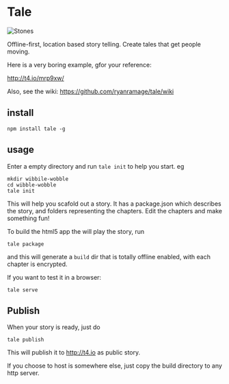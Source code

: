 Tale
=====

![Stones](https://encrypted-tbn3.gstatic.com/images?q=tbn:ANd9GcRKyKW_fKXBbqj099VOTKEplgd6UvLox8wzF6HFSScVc8SO6rMx)

Offline-first, location based story telling. Create tales that get people moving.

Here is a very boring example, gfor your reference:

http://t4.io/mrp9xw/

Also, see the wiki: https://github.com/ryanramage/tale/wiki


install
-------

    npm install tale -g

usage
-----

Enter a empty directory and run `tale init` to help you start. eg

    mkdir wibbile-wobble
    cd wibble-wobble
    tale init

This will help you scafold out a story. It has a package.json
which describes the story, and folders representing the chapters. Edit the chapters and make something fun!

To build the html5 app the will play the story, run

    tale package

and this will generate a `build` dir that is totally offline enabled, with each chapter is encrypted.

If you want to test it in a browser:

    tale serve

Publish
-------

When your story is ready, just do

    tale publish

This will publish it to http://t4.io as public story.

If you choose to host is somewhere else, just copy the build directory to any http server.



